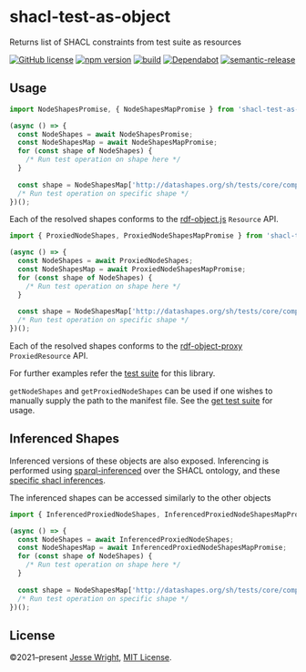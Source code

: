 # shacl-test-as-object
Returns list of SHACL constraints from test suite as resources

[![GitHub license](https://img.shields.io/github/license/jeswr/shacl-test-as-object.svg)](https://github.com/jeswr/shacl-test-as-object/blob/master/LICENSE)
[![npm version](https://img.shields.io/npm/v/shacl-test-as-object.svg)](https://www.npmjs.com/package/shacl-test-as-object)
[![build](https://img.shields.io/github/workflow/status/jeswr/shacl-test-as-object/Node.js%20CI)](https://github.com/jeswr/shacl-test-as-object/tree/main/)
[![Dependabot](https://badgen.net/badge/Dependabot/enabled/green?icon=dependabot)](https://dependabot.com/)
[![semantic-release](https://img.shields.io/badge/%20%20%F0%9F%93%A6%F0%9F%9A%80-semantic--release-e10079.svg)](https://github.com/semantic-release/semantic-release)

## Usage

```ts
import NodeShapesPromise, { NodeShapesMapPromise } from 'shacl-test-as-object';

(async () => {
  const NodeShapes = await NodeShapesPromise;
  const NodeShapesMap = await NodeShapesMapPromise;
  for (const shape of NodeShapes) {
    /* Run test operation on shape here */
  }
  
  const shape = NodeShapesMap['http://datashapes.org/sh/tests/core/complex/personexample.test#PersonShape']
  /* Run test operation on specific shape */
})();

```

Each of the resolved shapes conforms to the [rdf-object.js](https://github.com/rubensworks/rdf-object.js) `Resource` API.

```ts
import { ProxiedNodeShapes, ProxiedNodeShapesMapPromise } from 'shacl-test-as-object';

(async () => {
  const NodeShapes = await ProxiedNodeShapes;
  const NodeShapesMap = await ProxiedNodeShapesMapPromise;
  for (const shape of NodeShapes) {
    /* Run test operation on shape here */
  }
  
  const shape = NodeShapesMap['http://datashapes.org/sh/tests/core/complex/personexample.test#PersonShape']
  /* Run test operation on specific shape */
})();

```

Each of the resolved shapes conforms to the [rdf-object-proxy](https://github.com/jeswr/rdf-object-proxy) `ProxiedResource` API.

For further examples refer the [test suite](https://github.com/jeswr/shacl-test-as-object/blob/main/__tests__/main-tests.ts) for this library.

`getNodeShapes` and `getProxiedNodeShapes` can be used if one wishes to manually supply the path to the manifest file. See the [get test suite](https://github.com/jeswr/shacl-test-as-object/blob/main/__tests__/get-tests.ts) for usage.

## Inferenced Shapes

Inferenced versions of these objects are also exposed. Inferencing is performed using [sparql-inferenced](https://github.com/jeswr/sparql-inferenced) over the SHACL ontology, and these [specific shacl inferences](https://github.com/on2ts/construct-inferences-shacl).

The inferenced shapes can be accessed similarly to the other objects

```ts
import { InferencedProxiedNodeShapes, InferencedProxiedNodeShapesMapPromise } from 'shacl-test-as-object';

(async () => {
  const NodeShapes = await InferencedProxiedNodeShapes;
  const NodeShapesMap = await InferencedProxiedNodeShapesMapPromise;
  for (const shape of NodeShapes) {
    /* Run test operation on shape here */
  }
  
  const shape = NodeShapesMap['http://datashapes.org/sh/tests/core/complex/personexample.test#PersonShape']
  /* Run test operation on specific shape */
})();

```

## License
©2021–present
[Jesse Wright](https://github.com/jeswr),
[MIT License](https://github.com/jeswr/shacl-test-as-object/blob/master/LICENSE).

